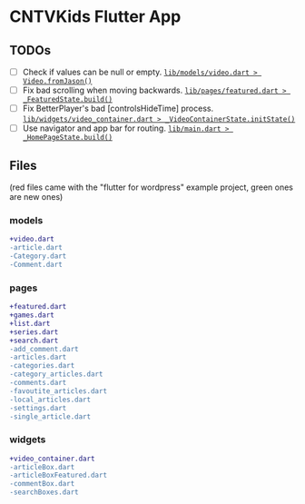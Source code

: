 # CNTVKids Flutter App

## TODOs
- [ ] Check if values can be null or empty. [`lib/models/video.dart > Video.fromJason()`](lib/models/video.dart#L31)
- [ ] Fix bad scrolling when moving backwards. [`lib/pages/featured.dart > _FeaturedState.build()`](lib/pages/featured.dart#L182)
- [ ] Fix BetterPlayer's bad [controlsHideTime] process. [`lib/widgets/video_container.dart > _VideoContainerState.initState()`](lib/widgets/video_container.dart#L45)
- [ ] Use navigator and app bar for routing. [`lib/main.dart > _HomePageState.build()`](lib/main.dart#L256)

## Files
(red files came with the "flutter for wordpress" example project, green ones are new ones)

### models

``` diff
+video.dart
-article.dart
-Category.dart
-Comment.dart
```


### pages

``` diff
+featured.dart
+games.dart
+list.dart
+series.dart
+search.dart
-add_comment.dart
-articles.dart
-categories.dart
-category_articles.dart
-comments.dart
-favoutite_articles.dart
-local_articles.dart
-settings.dart
-single_article.dart
```


### widgets

``` diff
+video_container.dart
-articleBox.dart
-articleBoxFeatured.dart
-commentBox.dart
-searchBoxes.dart
```
